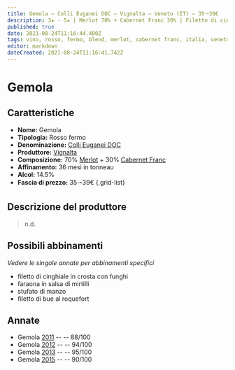 ```yaml
---
title: Gemola – Colli Euganei DOC – Vignalta – Veneto (IT) – 35🠒39€
description: 3★ - 5★ | Merlot 70% + Cabernet Franc 30% | Filetto di cinghiale in crosta con funghi – Faraona in salsa di mirtilli – Stufato di manzo – Filetto di bue al roquefort
published: true
date: 2021-08-24T11:16:44.400Z
tags: vino, rosso, fermo, blend, merlot, cabernet franc, italia, veneto, filetto di cinghiale in crosta con funghi, faraona in salsa di mirtilli, stufato di manzo, filetto di bue al roquefort, 35🠒39€, 5 stelle
editor: markdown
dateCreated: 2021-08-24T11:16:41.742Z
---
```


# Gemola

## Caratteristiche
- **Nome:** Gemola
- **Tipologia:** Rosso fermo
- **Denominazione:** [Colli Euganei DOC](/denominazioni/Italia/Veneto/DOC/Colli-Euganei)
- **Produttore:** [Vignalta](/produttori/Italia/Veneto/Vignalta) 
- **Composizione:** 70% [Merlot](/vitigni/Francia/bacca-nera/merlot) + 30% [Cabernet Franc](/vitigni/Francia/bacca-nera/cabernet-franc)
- **Affinamento:** 36 mesi in tonneau 
- **Alcol:** 14.5%
- **Fascia di prezzo:** 35🠒39€
{.grid-list}

## Descrizione del produttore

> n.d.


## Possibili abbinamenti
*Vedere le singole annate per abbinamenti specifici*

- filetto di cinghiale in crosta con funghi
- faraona in salsa di mirtilli
- stufato di manzo
- filetto di bue al roquefort

## Annate
- Gemola [2011](vini/Italia/Veneto/Vignalta/Vignalta/2011) -- <span class="star-3"></span> -- 88/100
- Gemola [2012](vini/Italia/Veneto/Vignalta/Vignalta/2012) -- <span class="star-5"></span> -- 94/100 
- Gemola [2013](vini/Italia/Veneto/Vignalta/Vignalta/2013) -- <span class="star-5"></span> -- 95/100
- Gemola [2015](vini/Italia/Veneto/Vignalta/Vignalta/2015) -- <span class="star-4"></span> -- 90/100